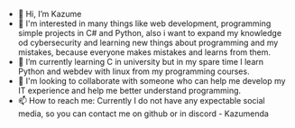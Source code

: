 - 👋 Hi, I’m Kazume
- 👀 I'm interested in many things like web development, programming simple projects in C# and Python, also i want to expand my knowledge od cybersecurity and learning new things about programming and my mistakes, because everyone makes mistakes and learns from them.
- 🌱 I’m currently learning C in university but in my spare time I learn Python and webdev with linux from my programming courses.
- 💞️ I'm looking to collaborate with someone who can help me develop my IT experience and help me better understand programming.
- 📫 How to reach me: Currently I do not have any expectable social media, so you can contact me on github or in discord - Kazumenda
<!---
Kazume23/Kazume23 is a ✨ special ✨ repository because its `README.md` (this file) appears on your GitHub profile.
You can click the Preview link to take a look at your changes.
--->
